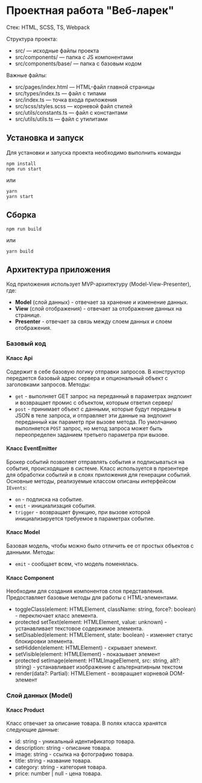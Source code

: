 # Проектная работа "Веб-ларек"

Стек: HTML, SCSS, TS, Webpack

Структура проекта:
- src/ — исходные файлы проекта
- src/components/ — папка с JS компонентами
- src/components/base/ — папка с базовым кодом

Важные файлы:
- src/pages/index.html — HTML-файл главной страницы
- src/types/index.ts — файл с типами
- src/index.ts — точка входа приложения
- src/scss/styles.scss — корневой файл стилей
- src/utils/constants.ts — файл с константами
- src/utils/utils.ts — файл с утилитами

## Установка и запуск
Для установки и запуска проекта необходимо выполнить команды

```
npm install
npm run start
```

или

```
yarn
yarn start
```
## Сборка

```
npm run build
```

или

```
yarn build
```

## Архитектура приложения
Код приложения использует MVP-архитектуру (Model-View-Presenter), где:
- **Model** (слой данных) - отвечает за хранение и изменение данных.
- **View** (слой отображения) - отвечает за отображение данных на странице.
- **Presenter** - отвечает за связь между слоем данных и слоем отображения.

### Базовый код
#### Класс Api
Содержит в себе базовую логику отправки запросов. В конструктор передается базовый адрес сервера и опциональный объект с заголовками запросов.
Методы: 
- `get` - выполняет GET запрос на переданный в параметрах эндпоинт и возвращает промис с объектом, которым ответил сервер/
- `post` - принимает объект с данными, которые будут переданы в JSON в теле запроса, и отправляет эти данные на эндпоинт переданный как параметр при вызове метода. По умолчанию выполняется `POST` запрос, но метод запроса может быть переопределен заданием третьего параметра при вызове.

#### Класс EventEmitter
Брокер событий позволяет отправлять события и подписываться на события, происходящие в системе. Класс используется в презентере для обработки событий и в слоях приложения для генерации событий.  
Основные методы, реализуемые классом описаны интерфейсом `IEvents`:
- `on` - подписка на событие.
- `emit` - инициализация события.
- `trigger` - возвращает функцию, при вызове которой инициализируется требуемое в параметрах событие.

#### Класс Model
Базовая модель, чтобы можно было отличить ее от простых объектов с данными.
Методы:
- `emit` - сообщает всем, что модель поменялась.

#### Класс Component
Необходим для создания компонентов слоя представления. Предоставляет базовые методы для работы с HTML-элементами.
- toggleClass(element: HTMLElement, className: string, force?: boolean) - переключает класс элемента.
- protected setText(element: HTMLElement, value: unknown) - устанавливает текстовое содержимое элемента.
- setDisabled(element: HTMLElement, state: boolean) - изменяет статус блокировки элемента.
- setHidden(element: HTMLElement) - скрывает элемент.
- setVisible(element: HTMLElement) - показывает элемент
- protected setImage(element: HTMLImageElement, src: string, alt?: string) - устанавливает изображение с альтернативным текстом
- render(data?: Partial<T>): HTMLElement - возвращает корневой DOM-элемент

### Слой данных (Model)

#### Класс Product
Класс отвечает за описание товара.
В полях класса хранятся следующие данные:
- id: string - уникальный идентификатор товара.
- description: string - описание товара.
- image: string - ссылка на фотографию товара.
- title: string - название товара.
- category: string - категория товара.
- price: number | null - цена товара.